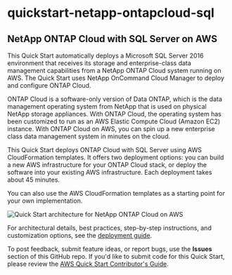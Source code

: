 # quickstart-netapp-ontapcloud-sql
## NetApp ONTAP Cloud with SQL Server on AWS

This Quick Start automatically deploys a Microsoft SQL Server 2016 environment that receives its storage and enterprise-class data management capabilities from a NetApp ONTAP Cloud system running on AWS. The Quick Start uses NetApp OnCommand Cloud Manager to deploy and configure ONTAP Cloud.

ONTAP Cloud is a software-only version of Data ONTAP, which is the data management operating system from NetApp that is used on physical NetApp storage appliances. With ONTAP Cloud, the operating system has been customized to run as an AWS Elastic Compute Cloud (Amazon EC2) instance. With ONTAP Cloud on AWS, you can spin up a new enterprise class data management system in minutes on the cloud.

This Quick Start deploys ONTAP Cloud with SQL Server using AWS CloudFormation templates. It offers two deployment options: you can build a new AWS infrastructure for your ONTAP Cloud stack, or deploy the software into your existing AWS infrastructure. Each deployment takes about 45 minutes.

You can also use the AWS CloudFormation templates as a starting point for your own implementation.

![Quick Start architecture for NetApp ONTAP Cloud on AWS](https://d0.awsstatic.com/partner-network/QuickStart/datasheets/netapp-ontap-on-aws-architecture.png)

For architectural details, best practices, step-by-step instructions, and customization options, see the [deployment guide](https://fwd.aws/jWnvA).

To post feedback, submit feature ideas, or report bugs, use the **Issues** section of this GitHub repo.
If you'd like to submit code for this Quick Start, please review the [AWS Quick Start Contributor's Guide](https://aws-quickstart.github.io/). 
